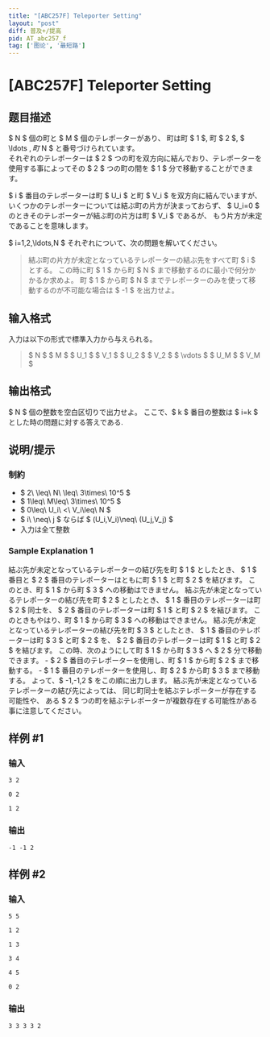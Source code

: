 ```yaml
---
title: "[ABC257F] Teleporter Setting"
layout: "post"
diff: 普及+/提高
pid: AT_abc257_f
tag: ['图论', '最短路']
---
```


# [ABC257F] Teleporter Setting

## 题目描述

[problemUrl]: https://atcoder.jp/contests/abc257/tasks/abc257_f

$ N $ 個の町と $ M $ 個のテレポーターがあり、 町は町 $ 1 $, 町 $ 2 $, $ \ldots $, 町$ N $ と番号づけられています。  
 それぞれのテレポーターは $ 2 $ つの町を双方向に結んでおり、テレポーターを使用する事によってその $ 2 $ つの町の間を $ 1 $ 分で移動することができます。

$ i $ 番目のテレポーターは町 $ U_i $ と町 $ V_i $ を双方向に結んでいますが、 いくつかのテレポーターについては結ぶ町の片方が決まっておらず、 $ U_i=0 $ のときそのテレポーターが結ぶ町の片方は町 $ V_i $ であるが、 もう片方が未定であることを意味します。

$ i=1,2,\ldots,N $ それぞれについて、次の問題を解いてください。

> 結ぶ町の片方が未定となっているテレポーターの結ぶ先をすべて町 $ i $ とする。 この時に町 $ 1 $ から町 $ N $ まで移動するのに最小で何分かかるか求めよ。 町 $ 1 $ から町 $ N $ までテレポーターのみを使って移動するのが不可能な場合は $ -1 $ を出力せよ。

## 输入格式

入力は以下の形式で標準入力から与えられる。

> $ N $ $ M $ $ U_1 $ $ V_1 $ $ U_2 $ $ V_2 $ $ \vdots $ $ U_M $ $ V_M $

## 输出格式

$ N $ 個の整数を空白区切りで出力せよ。 ここで、$ k $ 番目の整数は $ i=k $ とした時の問題に対する答えである.

## 说明/提示

### 制約

- $ 2\ \leq\ N\ \leq\ 3\times\ 10^5 $
- $ 1\leq\ M\leq\ 3\times\ 10^5 $
- $ 0\leq\ U_i\ <\ V_i\leq\ N $
- $ i\ \neq\ j $ ならば $ (U_i,V_i)\neq\ (U_j,V_j) $
- 入力は全て整数

### Sample Explanation 1

結ぶ先が未定となっているテレポーターの結び先を町 $ 1 $ としたとき、 $ 1 $ 番目と $ 2 $ 番目のテレポーターはともに町 $ 1 $ と町 $ 2 $ を結びます。 このとき、町 $ 1 $ から町 $ 3 $ への移動はできません。 結ぶ先が未定となっているテレポーターの結び先を町 $ 2 $ としたとき、 $ 1 $ 番目のテレポーターは町 $ 2 $ 同士を、 $ 2 $ 番目のテレポーターは町 $ 1 $ と町 $ 2 $ を結びます。 このときもやはり、町 $ 1 $ から町 $ 3 $ への移動はできません。 結ぶ先が未定となっているテレポーターの結び先を町 $ 3 $ としたとき、 $ 1 $ 番目のテレポーターは町 $ 3 $ と町 $ 2 $ を、 $ 2 $ 番目のテレポーターは町 $ 1 $ と町 $ 2 $ を結びます。 この時、次のようにして町 $ 1 $ から町 $ 3 $ へ $ 2 $ 分で移動できます。 - $ 2 $ 番目のテレポーターを使用し、町 $ 1 $ から町 $ 2 $ まで移動する。 - $ 1 $ 番目のテレポーターを使用し、町 $ 2 $ から町 $ 3 $ まで移動する。 よって、$ -1,-1,2 $ をこの順に出力します。 結ぶ先が未定となっているテレポーターの結び先によっては、 同じ町同士を結ぶテレポーターが存在する可能性や、 ある $ 2 $ つの町を結ぶテレポーターが複数存在する可能性がある事に注意してください。

## 样例 #1

### 输入

```
3 2
0 2
1 2
```

### 输出

```
-1 -1 2
```

## 样例 #2

### 输入

```
5 5
1 2
1 3
3 4
4 5
0 2
```

### 输出

```
3 3 3 3 2
```

